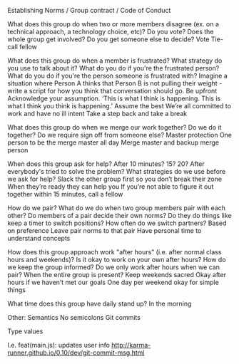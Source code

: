 Establishing Norms / Group contract / Code of Conduct


What does this group do when two or more members disagree (ex. on a technical approach, a technology choice, etc)?
Do you vote? Does the whole group get involved? Do you get someone else to decide?
Vote
Tie- call fellow

What does this group do when a member is frustrated?
What strategy do you use to talk about it? What do you do if you're the frustrated person? What do you do if you're the person someone is frustrated with? Imagine a situation where Person A thinks that Person B is not pulling their weight - write a script for how you think that conversation should go.
Be upfront
Acknowledge your assumption. ‘This is what I think is happening. This is what I think you think is happening.’
Assume the best
We’re all committed to work and have no ill intent 
Take a step back and take a break

What does this group do when we merge our work together?
Do we do it together? Do we require sign off from someone else?
Master protection
One person to be the merge master all day
Merge master and backup merge person

When does this group ask for help?
After 10 minutes? 15? 20? After everybody's tried to solve the problem? What strategies do we use before we ask for help?
Slack the other group first so you don’t break their zone
When they’re ready they can help you
If you’re not able to figure it out together within 15 minutes, call a fellow

How do we pair? What do we do when two group members pair with each other?
Do members of a pair decide their own norms? Do they do things like keep a timer to switch positions? How often do we switch partners?
Based on preference
Leave pair norms to that pair
Have personal time to understand concepts

How does this group approach work "after hours" (i.e. after normal class hours and weekends)?
Is it okay to work on your own after hours? How do we keep the group informed? Do we only work after hours when we can pair? When the entire group is present?
Keep weekends sacred
Okay after hours if we haven’t met our goals
One day per weekend okay for simple things 

What time does this group have daily stand up?
In the morning

Other:
Semantics
No semicolons
Git commits

Type values

I.e. feat(main.js): updates user info
http://karma-runner.github.io/0.10/dev/git-commit-msg.html



